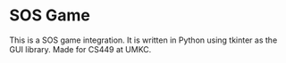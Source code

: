 # SOS Game

This is a SOS game integration. It is written in Python using tkinter as the GUI library. Made for CS449 at UMKC.
